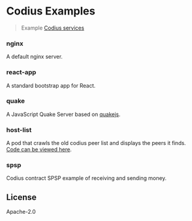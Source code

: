 # Codius Examples
> Example [Codius services](https://godoc.org/github.com/codius/codius-crd-operator/api/v1alpha1#Service)

### nginx

A default nginx server.

### react-app

A standard bootstrap app for React.

### quake

A JavaScript Quake Server based on [quakejs](https://github.com/inolen/quakejs).

### host-list

A pod that crawls the old codius peer list and displays the peers it finds.
[Code can be viewed here](https://github.com/sharafian/host-list-pod).

### spsp

Codius contract SPSP example of receiving and sending money.

## License

Apache-2.0
